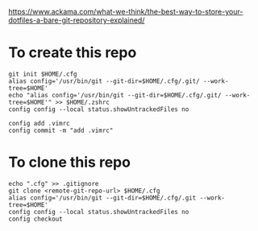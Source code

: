 https://www.ackama.com/what-we-think/the-best-way-to-store-your-dotfiles-a-bare-git-repository-explained/

# To create this repo
```
git init $HOME/.cfg
alias config='/usr/bin/git --git-dir=$HOME/.cfg/.git/ --work-tree=$HOME'
echo "alias config='/usr/bin/git --git-dir=$HOME/.cfg/.git/ --work-tree=$HOME'" >> $HOME/.zshrc
config config --local status.showUntrackedFiles no

config add .vimrc
config commit -m "add .vimrc"
```

# To clone this repo
```
echo ".cfg" >> .gitignore
git clone <remote-git-repo-url> $HOME/.cfg
alias config='/usr/bin/git --git-dir=$HOME/.cfg/.git --work-tree=$HOME'
config config --local status.showUntrackedFiles no
config checkout
```
